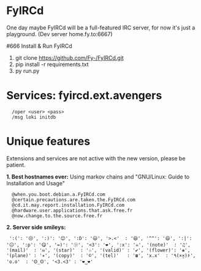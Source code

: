FyIRCd
======

One day maybe FyIRCd will be a full-featured IRC server, for now it's just a playground. (Dev server home.fy.to:6667)

#666 Install & Run FyIRCd
1. git clone https://github.com/Fy-/FyIRCd.git
2. pip install -r requirements.txt
3. py run.py

# Services: fyircd.ext.avengers
```
  /oper <user> <pass>
  /msg loki initdb
```

# Unique features
Extensions and services are not active with the new version, please be patient.

__1. Best hostnames ever:__ Using markov chains and "GNU/Linux: Guide to Installation and Usage"
```
  @when.you.boot.debian.a.FyIRCd.com
  @certain.precautions.are.taken.the.FyIRCd.com
  @cd.it.may.report.installation.FyIRCd.com
  @hardware.user.applications.that.ask.free.fr
  @now.change.to.the.source.free.fr
```
__2. Server side smileys:__
```
 ':(': '😒', ':)': '😊', ':D': '😃', '>.<'  : '😆', '^^': '😄', ':|': '😐', ':p': '😋', '=)': '㋡', '<3': '❤', ':x': '☠', '(note)'  : '♫', '(mail)'  : '✉', '(star)'  : '✩', '(valid)' : '✔', '(flower)': '❀', '(plane)' : '✈', '(copy)'  : '©', '(tel)'   : '☎', 'x.x'  : '٩(×̯×)۶', 'o.o'  : 'Ꙩ_Ꙩ', '<3.<3' : '❤‿❤'
```


